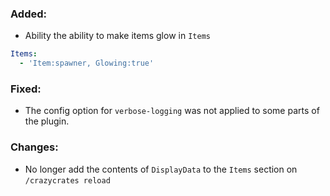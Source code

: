 ### Added:
- Ability the ability to make items glow in `Items`
```yml
Items:
  - 'Item:spawner, Glowing:true'
```

### Fixed:
- The config option for `verbose-logging` was not applied to some parts of the plugin.

### Changes:
- No longer add the contents of `DisplayData` to the `Items` section on `/crazycrates reload`